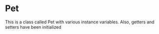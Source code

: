 # Pet
This is a class called Pet with various instance variables. Also, getters and setters have been initialized
